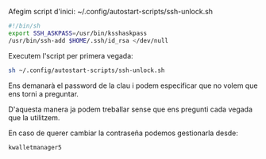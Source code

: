 Afegim script d'inici: ~/.config/autostart-scripts/ssh-unlock.sh

```bash
#!/bin/sh
export SSH_ASKPASS=/usr/bin/ksshaskpass
/usr/bin/ssh-add $HOME/.ssh/id_rsa </dev/null
```

Executem l'script per primera vegada:

```bash
sh ~/.config/autostart-scripts/ssh-unlock.sh
```

Ens demanarà el password de la clau i podem especificar que no volem que
ens torni a preguntar.

D'aquesta manera ja podem treballar sense que ens pregunti cada vegada que la
utilitzem.

En caso de querer cambiar la contraseña podemos gestionarla desde:

`kwalletmanager5`


